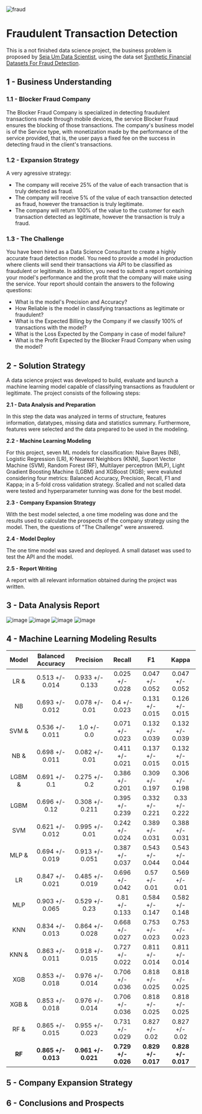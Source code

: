 ![fraud](https://user-images.githubusercontent.com/44379044/131612132-7b78ceaa-09f9-4eef-b86a-b3979fae2909.png)

# **Fraudulent Transaction Detection**

This is a not finished data science project, the business problem is proposed by [Seja Um Data Scientist](https://sejaumdatascientist.com/crie-uma-solucao-para-fraudes-em-transacoes-financeiras-usando-machine-learning/), using the data set [Synthetic Financial Datasets For Fraud Detection](https://www.kaggle.com/ealaxi/paysim1).

## **1 - Business Understanding**
### 1.1 - Blocker Fraud Company
The Blocker Fraud Company is specialized in detecting fraudulent transactions made through mobile devices, the service Blocker Fraud ensures the blocking of those transactions. The company's business model is of the Service type, with monetization made by the performance of the service provided, that is, the user pays a fixed fee on the success in detecting fraud in the client's transactions.

### 1.2 - Expansion Strategy
A very agressive strategy:
*   The company will receive 25% of the value of each transaction that is truly detected as fraud.
*   The company will receive 5% of the value of each transaction detected as fraud, however the transaction is truly legitimate.
*   The company will return 100% of the value to the customer for each transaction detected as legitimate, however the transaction is truly a fraud.

### 1.3 - The Challenge
You have been hired as a Data Science Consultant to create a highly accurate fraud detection model. You need to provide a model in production where clients will send their transactions via API to be classified as fraudulent or legitimate. In addition, you need to submit a report containing your model's performance and the profit that the company will make using the service. Your report should contain the answers to the following questions:
*   What is the model's Precision and Accuracy?
*   How Reliable is the model in classifying transactions as legitimate or fraudulent?
*   What is the Expected Billing by the Company if we classify 100% of transactions with the model?
*   What is the Loss Expected by the Company in case of model failure?
*   What is the Profit Expected by the Blocker Fraud Company when using the model?

## **2 - Solution Strategy**
A data science project was developed to build, evaluate and launch a machine learning model capable of classifying transactions as fraudulent or legitimate. The project consists of the following steps:

**2.1 - Data Analysis and Preparation**

In this step the data was analyzed in terms of structure, features information, datatypes, missing data and statistics summary. Furthermore, features were selected and the data prepared to be used in the modeling.

**2.2 - Machine Learning Modeling**

For this project, seven ML models for classification: Naive Bayes (NB), Logistic Regression (LR), K-Nearest Neighbors (KNN), Suport Vector Machine (SVM), Random Forest (RF), Multilayer perceptron (MLP), Light Gradient Boosting Machine (LGBM) and XGBoost (XGB); were evaluted considering four metrics: Balanced Accuracy, Precision, Recall, F1 and Kappa; in a 5-fold cross validation strategy. Scalled and not scalled data were tested and hyperparameter tunning was done for the best model.
  
**2.3 - Company Expansion Strategy**

With the best model selected, a one time modeling was done and the results used to calculate the prospects of the company strategy using the model. Then, the questions of "The Challenge" were answered.
  
**2.4 - Model Deploy**

The one time model was saved and deployed. A small dataset was used to test the API and the model.
  
**2.5 - Report Writing**

A report with all relevant information obtained during the project was written.
  
## **3 - Data Analysis Report**
![image](https://user-images.githubusercontent.com/44379044/147887249-347b10c8-cbf1-4b46-949f-236926011b98.png)
![image](https://user-images.githubusercontent.com/44379044/147887255-102e0ef7-6ac1-486d-a9d0-3c247610541b.png)
![image](https://user-images.githubusercontent.com/44379044/147887256-5454a9fa-1b3b-4585-b467-7fccc6a78683.png)
![image](https://user-images.githubusercontent.com/44379044/147887264-bfa7d1e0-75c6-411d-b534-daccf181f41a.png)

## **4 - Machine Learning Modeling Results**

| Model | Balanced Accuracy	| Precision	| Recall	| F1	| Kappa |
|:---------:|:-----------------:|:-----------:|:-----------:|:-----------:|:--------------:|
|LR & |	0.513 +/- 0.014 |	0.933 +/- 0.133 |	0.025 +/- 0.028 |	0.047 +/- 0.052 |	0.047 +/- 0.052 |
|NB	| 0.693 +/- 0.012 |	0.078 +/- 0.01 |	0.4 +/- 0.023 | 0.131 +/- 0.015 |	0.126 +/- 0.015 |
|SVM &	| 0.536 +/- 0.011	| 1.0 +/- 0.0	| 0.071 +/- 0.023 |	0.132 +/- 0.039	| 0.132 +/- 0.039 |
|NB & |	0.698 +/- 0.011 |	0.082 +/- 0.01 |	0.411 +/- 0.021	| 0.137 +/- 0.015	| 0.132 +/- 0.015 |
|LGBM &	| 0.691 +/- 0.1 |	0.275 +/- 0.2 |	0.386 +/- 0.201 |	0.309 +/- 0.197 |	0.306 +/- 0.198 |
|LGBM |	0.696 +/- 0.12 |	0.308 +/- 0.211 |	0.395 +/- 0.239 |	0.332 +/- 0.221 |	0.33 +/- 0.222 |
|SVM	| 0.621 +/- 0.012	| 0.995 +/- 0.01 |	0.242 +/- 0.024 |	0.389 +/- 0.031 |	0.388 +/- 0.031 |
|MLP &	| 0.694 +/- 0.019 |	0.913 +/- 0.051	| 0.387 +/- 0.037	| 0.543 +/- 0.044	| 0.543 +/- 0.044 |
|LR |	0.847 +/- 0.021 |	0.485 +/- 0.019 |	0.696 +/- 0.042 |	0.57 +/- 0.01 |	0.569 +/- 0.01 |
|MLP	| 0.903 +/- 0.065 |	0.529 +/- 0.23 |	0.81 +/- 0.133 |	0.584 +/- 0.147 |	0.582 +/- 0.148 |
|KNN	| 0.834 +/- 0.013	| 0.864 +/- 0.028 |	0.668 +/- 0.027 |	0.753 +/- 0.023 |	0.753 +/- 0.023 |
|KNN & |	0.863 +/- 0.011	| 0.918 +/- 0.015	| 0.727 +/- 0.022	| 0.811 +/- 0.014	| 0.811 +/- 0.014 |
|XGB	| 0.853 +/- 0.018	| 0.976 +/- 0.014	| 0.706 +/- 0.036	| 0.818 +/- 0.025	| 0.818 +/- 0.025 |
|XGB &	| 0.853 +/- 0.018	| 0.976 +/- 0.014	| 0.706 +/- 0.036	| 0.818 +/- 0.025	| 0.818 +/- 0.025 |
|RF & |	0.865 +/- 0.015	| 0.955 +/- 0.023	| 0.731 +/- 0.029	|0.827 +/- 0.02	| 0.827 +/- 0.02 |
|**RF**	| **0.865 +/- 0.013** | **0.961 +/- 0.021** | **0.729 +/- 0.026** | **0.829 +/- 0.017**	| **0.828 +/- 0.017** |

## **5 - Company Expansion Strategy**

## **6 - Conclusions and Prospects**

